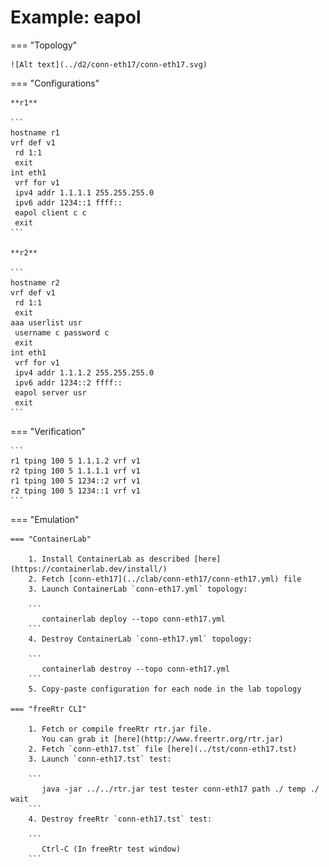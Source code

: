 # Example: eapol

=== "Topology"

    ![Alt text](../d2/conn-eth17/conn-eth17.svg)

=== "Configurations"

    **r1**

    ```
    hostname r1
    vrf def v1
     rd 1:1
     exit
    int eth1
     vrf for v1
     ipv4 addr 1.1.1.1 255.255.255.0
     ipv6 addr 1234::1 ffff::
     eapol client c c
     exit
    ```

    **r2**

    ```
    hostname r2
    vrf def v1
     rd 1:1
     exit
    aaa userlist usr
     username c password c
     exit
    int eth1
     vrf for v1
     ipv4 addr 1.1.1.2 255.255.255.0
     ipv6 addr 1234::2 ffff::
     eapol server usr
     exit
    ```

=== "Verification"

    ```
    r1 tping 100 5 1.1.1.2 vrf v1
    r2 tping 100 5 1.1.1.1 vrf v1
    r1 tping 100 5 1234::2 vrf v1
    r2 tping 100 5 1234::1 vrf v1
    ```

=== "Emulation"

    === "ContainerLab"

        1. Install ContainerLab as described [here](https://containerlab.dev/install/)  
        2. Fetch [conn-eth17](../clab/conn-eth17/conn-eth17.yml) file  
        3. Launch ContainerLab `conn-eth17.yml` topology:  

        ```
           containerlab deploy --topo conn-eth17.yml  
        ```
        4. Destroy ContainerLab `conn-eth17.yml` topology:  

        ```
           containerlab destroy --topo conn-eth17.yml  
        ```
        5. Copy-paste configuration for each node in the lab topology

    === "freeRtr CLI"

        1. Fetch or compile freeRtr rtr.jar file.  
           You can grab it [here](http://www.freertr.org/rtr.jar)  
        2. Fetch `conn-eth17.tst` file [here](../tst/conn-eth17.tst)  
        3. Launch `conn-eth17.tst` test:  

        ```
           java -jar ../../rtr.jar test tester conn-eth17 path ./ temp ./ wait
        ```
        4. Destroy freeRtr `conn-eth17.tst` test:  

        ```
           Ctrl-C (In freeRtr test window)
        ```

